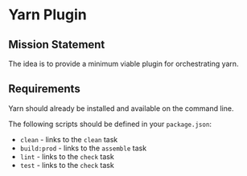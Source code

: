 # Yarn Plugin

## Mission Statement

The idea is to provide a minimum viable plugin for orchestrating yarn.

## Requirements

Yarn should already be installed and available on the command line.

The following scripts should be defined in your `package.json`:
- `clean` - links to the `clean` task
- `build:prod` - links to the `assemble` task
- `lint` - links to the `check` task
- `test` - links to the `check` task
